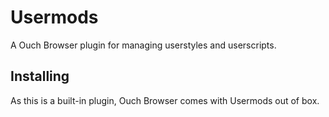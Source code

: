 # Usermods

A Ouch Browser plugin for managing userstyles and userscripts.

## Installing

As this is a built-in plugin, Ouch Browser comes with Usermods out of box.
